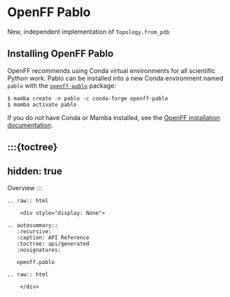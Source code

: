 # OpenFF Pablo

New, independent implementation of `Topology.from_pdb`

## Installing OpenFF Pablo

OpenFF recommends using Conda virtual environments for all scientific Python work. Pablo can be installed into a new Conda environment named `pablo` with the [`openff-pablo`] package:

```shell-session
$ mamba create -n pablo -c conda-forge openff-pablo
$ mamba activate pablo
```

If you do not have Conda or Mamba installed, see the [OpenFF installation documentation](inv:openff.docs#install).

[`openff-pablo`]: https://anaconda.org/conda-forge/openff-pablo

:::{toctree}
---
hidden: true
---

Overview <self>
:::

<!--
The autosummary directive renders to rST,
so we must use eval-rst here
-->
```{eval-rst}
.. raw:: html

    <div style="display: None">

.. autosummary::
   :recursive:
   :caption: API Reference
   :toctree: api/generated
   :nosignatures:

   openff.pablo

.. raw:: html

    </div>
```
